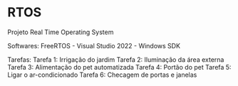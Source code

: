 # RTOS

Projeto Real Time Operating System

Softwares: FreeRTOS - Visual Studio 2022 - Windows SDK

Tarefas:
  Tarefa 1: Irrigação do jardim
  Tarefa 2: Iluminação da área externa
  Tarefa 3: Alimentação do pet automatizada
  Tarefa 4: Portão do pet
  Tarefa 5: Ligar o ar-condicionado
  Tarefa 6: Checagem de portas e janelas
